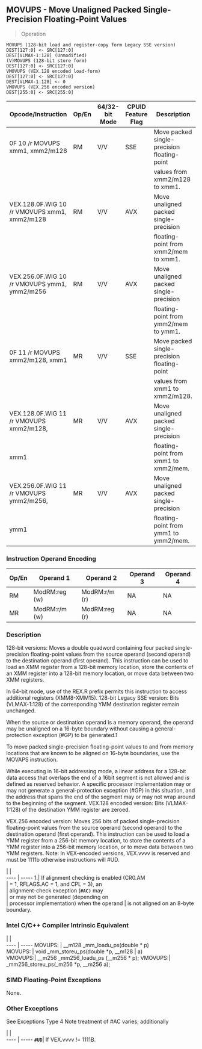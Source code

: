 ## MOVUPS - Move Unaligned Packed Single-Precision Floating-Point Values

> Operation

``` slim
MOVUPS (128-bit load and register-copy form Legacy SSE version)
DEST[127:0] <- SRC[127:0]
DEST[VLMAX-1:128] (Unmodified)
(V)MOVUPS (128-bit store form)
DEST[127:0] <- SRC[127:0]
VMOVUPS (VEX.128 encoded load-form)
DEST[127:0] <- SRC[127:0]
DEST[VLMAX-1:128] <- 0
VMOVUPS (VEX.256 encoded version)
DEST[255:0] <- SRC[255:0]

```

 Opcode/Instruction                          | Op/En| 64/32-bit Mode| CPUID Feature Flag| Description                                
 ---  | --- | --- | --- | ---
 0F 10 /r MOVUPS xmm1, xmm2/m128             | RM   | V/V           | SSE               | Move packed single-precision floating-point
                                             |      |               |                   | values from xmm2/m128 to xmm1.             
 VEX.128.0F.WIG 10 /r VMOVUPS xmm1, xmm2/m128| RM   | V/V           | AVX               | Move unaligned packed single-precision     
                                             |      |               |                   | floating-point from xmm2/mem to xmm1.      
 VEX.256.0F.WIG 10 /r VMOVUPS ymm1, ymm2/m256| RM   | V/V           | AVX               | Move unaligned packed single-precision     
                                             |      |               |                   | floating-point from ymm2/mem to ymm1.      
 0F 11 /r MOVUPS xmm2/m128, xmm1             | MR   | V/V           | SSE               | Move packed single-precision floating-point
                                             |      |               |                   | values from xmm1 to xmm2/m128.             
 VEX.128.0F.WIG 11 /r VMOVUPS xmm2/m128,     | MR   | V/V           | AVX               | Move unaligned packed single-precision     
 xmm1                                        |      |               |                   | floating-point from xmm1 to xmm2/mem.      
 VEX.256.0F.WIG 11 /r VMOVUPS ymm2/m256,     | MR   | V/V           | AVX               | Move unaligned packed single-precision     
 ymm1                                        |      |               |                   | floating-point from ymm1 to ymm2/mem.      

### Instruction Operand Encoding
 Op/En| Operand 1    | Operand 2    | Operand 3| Operand 4
 ---  | --- | --- | --- | ---
 RM   | ModRM:reg (w)| ModRM:r/m (r)| NA       | NA       
 MR   | ModRM:r/m (w)| ModRM:reg (r)| NA       | NA       

### Description
128-bit versions: Moves a double quadword containing four packed single-precision
floating-point values from the source operand (second operand) to the destination
operand (first operand). This instruction can be used to load an XMM register
from a 128-bit memory location, store the contents of an XMM register into a
128-bit memory location, or move data between two XMM registers.

In 64-bit mode, use of the REX.R prefix permits this instruction to access additional
registers (XMM8-XMM15). 128-bit Legacy SSE version: Bits (VLMAX-1:128) of the
corresponding YMM destination register remain unchanged.

When the source or destination operand is a memory operand, the operand may
be unaligned on a 16-byte boundary without causing a general-protection exception
(#GP) to be generated.1

To move packed single-precision floating-point values to and from memory locations
that are known to be aligned on 16-byte boundaries, use the MOVAPS instruction.

While executing in 16-bit addressing mode, a linear address for a 128-bit data
access that overlaps the end of a 16bit segment is not allowed and is defined
as reserved behavior. A specific processor implementation may or may not generate
a general-protection exception (#GP) in this situation, and the address that
spans the end of the segment may or may not wrap around to the beginning of
the segment. VEX.128 encoded version: Bits (VLMAX-1:128) of the destination
YMM register are zeroed.

VEX.256 encoded version: Moves 256 bits of packed single-precision floating-point
values from the source operand (second operand) to the destination operand (first
operand). This instruction can be used to load a YMM register from a 256-bit
memory location, to store the contents of a YMM register into a 256-bit memory
location, or to move data between two YMM registers. Note: In VEX-encoded versions,
VEX.vvvv is reserved and must be 1111b otherwise instructions will #UD.

   | |  
---- | -----
 1.| If alignment checking is enabled (CR0.AM  
   | = 1, RFLAGS.AC = 1, and CPL = 3), an      
   | alignment-check exception (**``#AC)``** may       
   | or may not be generated (depending on     
   | processor implementation) when the operand
   | is not aligned on an 8-byte boundary.     


### Intel C/C++ Compiler Intrinsic Equivalent
   | |  
---- | -----
 MOVUPS: | __m128 _mm_loadu_ps(double \* p)      
 MOVUPS: | void _mm_storeu_ps(double \*p, __m128 
         | a)                                   
 VMOVUPS:| __m256 _mm256_loadu_ps (__m256 \* p); 
 VMOVUPS:| _mm256_storeu_ps(_m256 \*p, __m256 a);

### SIMD Floating-Point Exceptions
None.


### Other Exceptions
See Exceptions Type 4 Note treatment of #AC varies; additionally

   | |  
---- | -----
 **``#UD``**| If VEX.vvvv != 1111B.
